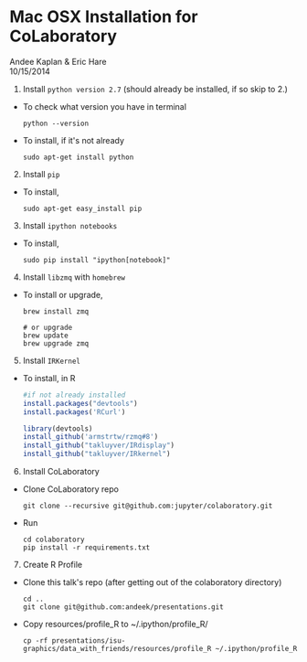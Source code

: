 # Mac OSX Installation for CoLaboratory
Andee Kaplan & Eric Hare  
10/15/2014  

1. Install `python version 2.7` (should already be installed, if so skip to 2.)
  - To check what version you have in terminal 
  
    ```
    python --version
    ```
  - To install, if it's not already
  
    ```
    sudo apt-get install python
    ```
2. Install `pip`
  - To install,
 
    ```
    sudo apt-get easy_install pip
    ```
3. Install `ipython notebooks`
  - To install,
  
    ```
    sudo pip install "ipython[notebook]"
    ```
4. Install `libzmq` with `homebrew`
  - To install or upgrade,
  
    ```
    brew install zmq
    
    # or upgrade
    brew update
    brew upgrade zmq
    ```
    
5. Install `IRKernel`
  - To install, in R
  
    
    ```r
    #if not already installed
    install.packages("devtools")
    install.packages('RCurl') 
    
    library(devtools)
    install_github('armstrtw/rzmq#8')
    install_github("takluyver/IRdisplay")
    install_github("takluyver/IRkernel")
    ```
6. Install CoLaboratory    
  - Clone CoLaboratory repo
 
    ```
    git clone --recursive git@github.com:jupyter/colaboratory.git
    ```
  - Run
    
    ```
    cd colaboratory
    pip install -r requirements.txt
    ```
7. Create R Profile
  - Clone this talk's repo (after getting out of the colaboratory directory)
    
    ```
    cd ..
    git clone git@github.com:andeek/presentations.git
    ```
  - Copy resources/profile_R to ~/.ipython/profile_R/
    
    ```
    cp -rf presentations/isu-graphics/data_with_friends/resources/profile_R ~/.ipython/profile_R
    ```
